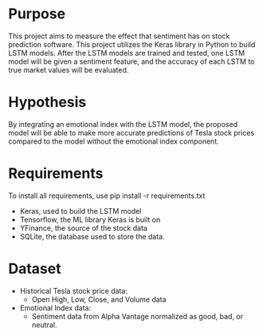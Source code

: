 # Purpose
This project aims to measure the effect that sentiment has on stock prediction software. This project utilizes the Keras library in Python to build LSTM models. After the LSTM models are trained and tested, one LSTM model will be given a sentiment feature, and the accuracy of each LSTM to true market values will be evaluated.

# Hypothesis
By integrating an emotional index with the LSTM model, the proposed model will be able to make more accurate predictions of Tesla stock prices compared to the model without the emotional index component.

# Requirements
To install all requirements, use pip install -r requirements.txt
* Keras, used to build the LSTM model
* Tensorflow, the ML library Keras is built on
* YFinance, the source of the stock data
* SQLite, the database used to store the data.

# Dataset
* Historical Tesla stock price data: 
  * Open High, Low, Close, and Volume data
* Emotional Index data: 
  * Sentiment data from Alpha Vantage normalized as good, bad, or neutral.

